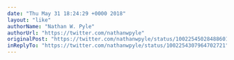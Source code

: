 ```yaml
---
date: "Thu May 31 18:24:29 +0000 2018"
layout: "like"
authorName: "Nathan W. Pyle"
authorUrl: "https://twitter.com/nathanwpyle"
originalPost: "https://twitter.com/nathanwpyle/status/1002254502848860161"
inReplyTo: "https://twitter.com/nathanwpyle/status/1002254307964702721"
---
```


